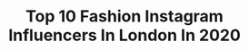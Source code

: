 ---
title: Top 10 Fashion Instagram Influencers In London In 2020
description: >-
  Find top fashion Instagram influencers in London in 2020. Most popular hashtags: #fashion #london #style #fashionblogger.
platform: Instagram
profiles:
  - username: "bigcradds23"
    fullname: >-
      LEWIS C
    location: "United Kingdom"
    followers: 24646
    engagement: 298
    commentsToLikes: 0.062684
    avatar: "https://scontent-gmp1-1.cdninstagram.com/v/t51.2885-19/s320x320/83674095_136447514195360_4956202611008077824_n.jpg?_nc_ht=scontent-gmp1-1.cdninstagram.com&_nc_ohc=GYOUlTLDxIQAX_b_qnT&oh=0d42279faa89a3bd319a6b9b6ea2e13f&oe=5EB71264"
    verified: false
    hashtags: "#love, #physique, #pumped, #workout"
  - username: "berladean_diana"
    fullname: >-
      Diana B 🍃
    location: "United Kingdom"
    followers: 7598
    engagement: 596
    commentsToLikes: 0.246618
    avatar: "https://scontent-lhr8-1.cdninstagram.com/v/t51.2885-19/s320x320/91198152_253282472502121_9024869334312288256_n.jpg?_nc_ht=scontent-lhr8-1.cdninstagram.com&_nc_ohc=AsAwTv87XuYAX9ZYF1D&oh=d34d025a3b6fc73a5518e179b7ffaf1a&oe=5EBBDA08"
    verified: false
    hashtags: "#mesomaya, #bloggerlife, #peace, #gifted"
  - username: "gillyggolf"
    fullname: >-
      Gill Griffith 🏴󠁧󠁢󠁷󠁬󠁳󠁿
    location: "United Kingdom"
    followers: 13158
    engagement: 563
    commentsToLikes: 0.066288
    avatar: "https://scontent-ams4-1.cdninstagram.com/v/t51.2885-19/s320x320/83444905_842046139555633_8641610998555344896_n.jpg?_nc_ht=scontent-ams4-1.cdninstagram.com&_nc_ohc=B7gyR9ArJlcAX8Y7QBw&oh=60682d5340e426cf2a790ca48b4a16e2&oe=5EBAE7DD"
    verified: false
    hashtags: "#paarl, #pearlvalley, #chinavirus, #tudors"
  - username: "fashion_calvin"
    fullname: >-
      Calvin Chinthaka
    location: "United Kingdom"
    followers: 28331
    engagement: 30
    commentsToLikes: 0.043719
    avatar: "https://scontent-ams4-1.cdninstagram.com/v/t51.2885-19/s320x320/92453501_503539313674883_8550581825301381120_n.jpg?_nc_ht=scontent-ams4-1.cdninstagram.com&_nc_ohc=5bl-1ACS92kAX8GDBEn&oh=2e12d9fb6ba103e1a9c2dfc381aca57f&oe=5EBADDFA"
    verified: false
    hashtags: "#shortfilm, #featurefilm, #cinema, #35mmfilm"
  - username: "sam48fits"
    fullname: >-
      Ｓａｍｕｅｌ ＃４８ＦＩＴＳ💎
    location: "United Kingdom"
    followers: 19593
    engagement: 223
    commentsToLikes: 0.216278
    avatar: "https://scontent-ams4-1.cdninstagram.com/v/t51.2885-19/s320x320/77213405_2535376476785555_6197380238939258880_n.jpg?_nc_ht=scontent-ams4-1.cdninstagram.com&_nc_ohc=gdVs7LpRYCYAX-hfnpi&oh=8cacd8746c2aa788daf54b70707855ae&oe=5EBAFC04"
    verified: false
    hashtags: "#dapperlife, #modele, #instagraminfluencer, #modelshoot"
  - username: "mrdanielharley"
    fullname: >-
      Fashion. Lifestyle. Travel
    location: "United Kingdom"
    followers: 40751
    engagement: 277
    commentsToLikes: 0.032274
    avatar: "https://scontent-lhr8-1.cdninstagram.com/v/t51.2885-19/s320x320/75291134_587720071983763_2220101911363715072_n.jpg?_nc_ht=scontent-lhr8-1.cdninstagram.com&_nc_ohc=3JIOHrqAEDgAX8-7EHr&oh=57720bb15eeddb2584e4cb3fec08af2c&oe=5EBA281F"
    verified: false
    hashtags: "#fashionista, #travelblogger, #outfitoftheday, #tailoredsuit"
  - username: "irenekarantoni"
    fullname: >-
      ɪʀᴇɴᴇ ᴋᴀʀᴀɴᴛᴡɴɪ
    location: "United Kingdom"
    followers: 20930
    engagement: 454
    commentsToLikes: 0.015228
    avatar: "https://scontent-lhr8-1.cdninstagram.com/v/t51.2885-19/s320x320/92282961_1147526555589831_5508555982461992960_n.jpg?_nc_ht=scontent-lhr8-1.cdninstagram.com&_nc_ohc=9RTz5G5PMV8AX8TXPNp&oh=3446382d8afa11ac1a5c71f3494528fb&oe=5EBBC4B3"
    verified: false
    hashtags: "#love, #instadaily, #beaseekerofeverydaymagic, #havanabra"
  - username: "mattkrzan"
    fullname: >-
      Matt
    location: "United Kingdom"
    followers: 5225
    engagement: 491
    commentsToLikes: 0.051325
    avatar: "https://scontent-ams4-1.cdninstagram.com/v/t51.2885-19/s320x320/43984862_295980544572646_4198204831032147968_n.jpg?_nc_ht=scontent-ams4-1.cdninstagram.com&_nc_ohc=3LCkYKeWYrgAX-n72RF&oh=e8f03f3ce11989664f0dbbac04661732&oe=5EBCE09C"
    verified: false
    hashtags: "#rudolpho, #duff, #tourist, #palmspringspride"
  - username: "ankitachhetri25"
    fullname: >-
      Ankita Chhetri
    location: "United Kingdom"
    followers: 712313
    engagement: 1354
    commentsToLikes: 0.011922
    avatar: "https://scontent-lhr8-1.cdninstagram.com/v/t51.2885-19/s320x320/91987358_227284384997063_1939402464012795904_n.jpg?_nc_ht=scontent-lhr8-1.cdninstagram.com&_nc_ohc=wntZd9jVdgcAX_Wlh1x&oh=e16419f437e1af355a972d538bdab3ec&oe=5EBC8C4C"
    verified: false
    hashtags: "#ankitachhetri, #influencer, #jeekarrda, #longdistancerelationship"
  - username: "james_stewart_photography"
    fullname: >-
      James Allen Stewart
    location: "United Kingdom"
    followers: 15114
    engagement: 202
    commentsToLikes: 0.014265
    avatar: "https://scontent-amt2-1.cdninstagram.com/v/t51.2885-19/s320x320/11420762_684967754970679_943104854_a.jpg?_nc_ht=scontent-amt2-1.cdninstagram.com&_nc_ohc=wJ4HxRwuyyoAX-kSCH9&oh=6001f31eed01c43c72a85b51820dab7d&oe=5E87CD55"
    verified: false
    hashtags: "#portrait, #headstart, #london, #businessportrait"
---